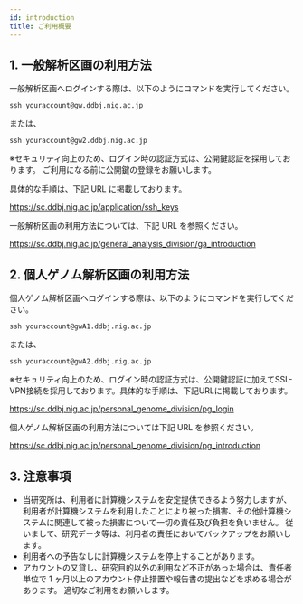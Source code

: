 ```yaml
---
id: introduction
title: ご利用概要
---
```


## 1. 一般解析区画の利用方法

一般解析区画へログインする際は、以下のようにコマンドを実行してください。

```
ssh youraccount@gw.ddbj.nig.ac.jp 
```

または、

```
ssh youraccount@gw2.ddbj.nig.ac.jp
```

※セキュリティ向上のため、ログイン時の認証方式は、公開鍵認証を採用しております。 ご利用になる前に公開鍵の登録をお願いします。

具体的な手順は、下記 URL に掲載しております。

 https://sc.ddbj.nig.ac.jp/application/ssh_keys

一般解析区画の利用方法については、下記 URL を参照ください。 

 https://sc.ddbj.nig.ac.jp/general_analysis_division/ga_introduction


## 2. 個人ゲノム解析区画の利用方法

個人ゲノム解析区画へログインする際は、以下のようにコマンドを実行してください。

```
ssh youraccount@gwA1.ddbj.nig.ac.jp
```

または、

```
ssh youraccount@gwA2.ddbj.nig.ac.jp
```

※セキュリティ向上のため、ログイン時の認証方式は、公開鍵認証に加えてSSL-VPN接続を採用しております。具体的な手順は、下記URLに掲載しております。

 https://sc.ddbj.nig.ac.jp/personal_genome_division/pg_login

個人ゲノム解析区画の利用方法については下記 URL を参照ください。 

 https://sc.ddbj.nig.ac.jp/personal_genome_division/pg_introduction


## 3. 注意事項

- 当研究所は、利用者に計算機システムを安定提供できるよう努力しますが、利用者が計算機システムを利用したことにより被った損害、その他計算機システムに関連して被った損害について一切の責任及び負担を負いません。 従いまして、研究データ等は、利用者の責任においてバックアップをお願いします。
- 利用者への予告なしに計算機システムを停止することがあります。
- アカウントの又貸し、研究目的以外の利用など不正があった場合は、責任者単位で 1 ヶ月以上のアカウント停止措置や報告書の提出などを求める場合があります。 適切なご利用をお願いします。
